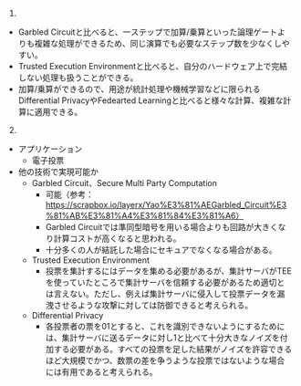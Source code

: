 1.
- Garbled Circuitと比べると、一ステップで加算/乗算といった論理ゲートよりも複雑な処理ができるため、同じ演算でも必要なステップ数を少なくしやすい。
- Trusted Execution Environmentと比べると、自分のハードウェア上で完結しない処理も扱うことができる。
- 加算/乗算ができるので、用途が統計処理や機械学習などに限られるDifferential PrivacyやFedearted Learningと比べると様々な計算、複雑な計算に適用できる。

2.
- アプリケーション
  - 電子投票
- 他の技術で実現可能か
  - Garbled Circuit、Secure Multi Party Computation
    - 可能（参考：https://scrapbox.io/layerx/Yao%E3%81%AEGarbled_Circuit%E3%81%AB%E3%81%A4%E3%81%84%E3%81%A6）
    - Garbled Circuitでは準同型暗号を用いる場合よりも回路が大きくなり計算コストが高くなると思われる。
    - 十分多くの人が結託した場合にセキュアでなくなる場合がある。
  - Trusted Execution Environment
    - 投票を集計するにはデータを集める必要があるが、集計サーバがTEEを使っていたところで集計サーバを信頼する必要があるため適切とは言えない。ただし、例えば集計サーバに侵入して投票データを漏洩させるような攻撃に対しては防御できると考えられる。
  - Differential Privacy
    - 各投票者の票を01とすると、これを識別できないようにするためには、集計サーバに送るデータに対し1と比べて十分大きなノイズを付加する必要がある。すべての投票を足した結果がノイズを許容できるほど大規模でかつ、数票の差を争うような投票ではないような場合には有用であると考えられる。
